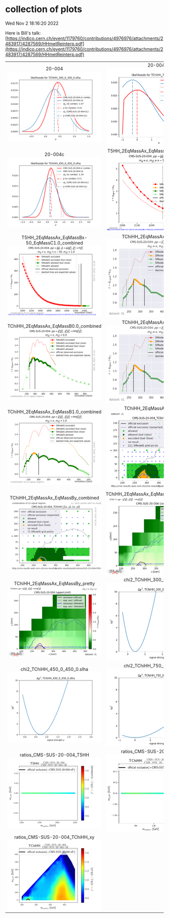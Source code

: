 # collection of plots
Wed Nov  2 18:16:20 2022

Here is Bill's talk: [https://indico.cern.ch/event/1179760/contributions/4976976/attachments/2483917/4287569/HHmetReinterp.pdf](https://indico.cern.ch/event/1179760/contributions/4976976/attachments/2483917/4287569/HHmetReinterp.pdf)

|                    |                  |
|:------------------:|:----------------:|
|  20-004 ![./20-004.png](./20-004.png?1667409380.536772) |  20-004b ![./20-004b.png](./20-004b.png?1667409380.536772) |
|  20-004c ![./20-004c.png](./20-004c.png?1667409380.536772) |  T5HH_2EqMassAx_EqMassBx-50_EqMassC1.0 ![./T5HH_2EqMassAx_EqMassBx-50_EqMassC1.0.png](./T5HH_2EqMassAx_EqMassBx-50_EqMassC1.0.png?1667409380.536772) |
|  T5HH_2EqMassAx_EqMassBx-50_EqMassC1.0_combined ![./T5HH_2EqMassAx_EqMassBx-50_EqMassC1.0_combined.png](./T5HH_2EqMassAx_EqMassBx-50_EqMassC1.0_combined.png?1667409380.536772) |  TChiHH_2EqMassAx_EqMassB0.0 ![./TChiHH_2EqMassAx_EqMassB0.0.png](./TChiHH_2EqMassAx_EqMassB0.0.png?1667409380.536772) |
|  TChiHH_2EqMassAx_EqMassB0.0_combined ![./TChiHH_2EqMassAx_EqMassB0.0_combined.png](./TChiHH_2EqMassAx_EqMassB0.0_combined.png?1667409380.536772) |  TChiHH_2EqMassAx_EqMassB1.0 ![./TChiHH_2EqMassAx_EqMassB1.0.png](./TChiHH_2EqMassAx_EqMassB1.0.png?1667409380.536772) |
|  TChiHH_2EqMassAx_EqMassB1.0_combined ![./TChiHH_2EqMassAx_EqMassB1.0_combined.png](./TChiHH_2EqMassAx_EqMassB1.0_combined.png?1667409380.536772) |  TChiHH_2EqMassAx_EqMassBy ![./TChiHH_2EqMassAx_EqMassBy.png](./TChiHH_2EqMassAx_EqMassBy.png?1667409380.536772) |
|  TChiHH_2EqMassAx_EqMassBy_combined ![./TChiHH_2EqMassAx_EqMassBy_combined.png](./TChiHH_2EqMassAx_EqMassBy_combined.png?1667409380.536772) |  TChiHH_2EqMassAx_EqMassBy_combined_pretty ![./TChiHH_2EqMassAx_EqMassBy_combined_pretty.png](./TChiHH_2EqMassAx_EqMassBy_combined_pretty.png?1667409380.536772) |
|  TChiHH_2EqMassAx_EqMassBy_pretty ![./TChiHH_2EqMassAx_EqMassBy_pretty.png](./TChiHH_2EqMassAx_EqMassBy_pretty.png?1667409380.536772) |  chi2_TChiHH_300_0_300_0.slha ![./chi2_TChiHH_300_0_300_0.slha.png](./chi2_TChiHH_300_0_300_0.slha.png?1667409380.536772) |
|  chi2_TChiHH_450_0_450_0.slha ![./chi2_TChiHH_450_0_450_0.slha.png](./chi2_TChiHH_450_0_450_0.slha.png?1667409380.536772) |  chi2_TChiHH_750_0_750_0.slha ![./chi2_TChiHH_750_0_750_0.slha.png](./chi2_TChiHH_750_0_750_0.slha.png?1667409380.536772) |
|  ratios_CMS-SUS-20-004_T5HH ![./ratios_CMS-SUS-20-004_T5HH.png](./ratios_CMS-SUS-20-004_T5HH.png?1667409380.536772) |  ratios_CMS-SUS-20-004_TChiHH ![./ratios_CMS-SUS-20-004_TChiHH.png](./ratios_CMS-SUS-20-004_TChiHH.png?1667409380.536772) |
|  ratios_CMS-SUS-20-004_TChiHH_xy ![./ratios_CMS-SUS-20-004_TChiHH_xy.png](./ratios_CMS-SUS-20-004_TChiHH_xy.png?1667409380.536772) 